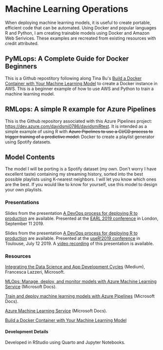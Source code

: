 <!--- [![Build Status](https://dev.azure.com/davidsmi0786/davidsmiRtest/_apis/build/status/revodavid.RMLops?branchName=master)](https://dev.azure.com/davidsmi0786/davidsmiRtest/_build/latest?definitionId=1&branchName=master)
--->
# Machine Learning Operations

When deploying machine learning models, it is useful to create portable, efficient code that can be automated. Using Docker and popular languages R and Python, I am creating trainable models using Docker and Amazon Web Serivices. These examples are recreated from existing resources with credit attributed.

## PyMLops: A Complete Guide for Docker Beginners

This is a Github repostitory following along Tina Bu's [Build a Docker Container with Your Machine Learning Model](https://towardsdatascience.com/build-a-docker-container-with-your-machine-learning-model-3cf906f5e07e) to create a Docker instance in AWS. This is a beginner example of how to use AWS and Python to train a machine learning model.

## RMLops: A simple R example for Azure Pipelines

This is the Github repository associated with this Azure Pipelines project: https://dev.azure.com/davidsmi0786/davidsmiRtest. It is intended as a simple example
of using R with ~~Azure Pipelines to use a CI/CD process to trigger training of a
predictive model.~~ Docker to create a playlist generator using Spotify datasets.

## Model Contents

The model I will be porting is a Spotify dataset (my own. Don't worry I have excellent taste) containing my streaming history, sorted into the best possible playlists using K-nearest neighbors. I will let you know which ones are the best. If you would like to know for yourself, use this model to design your own playlists.



### Presentations

Slides from the presentation [A DevOps process for deploying R to production](https://github.com/revodavid/RMLops/blob/master/earl2019slides.pdf) are available. Presented at the [EARL 2019 conference](http://www.earlconf.com/) in London, September 11 2019.

Slides from the presentation [A DevOps process for deploying R to production](https://github.com/revodavid/RMLops/blob/master/user2019slides.pdf) are available. Presented at the [useR!2019 conference](http://www.user2019.fr/) in Toulouse, July 12 2019. A [video recording](https://youtu.be/o6sIB0MJyOs) of this presentation is available.

### Resources

[Integrating the Data Science and App Development Cycles](https://aka.ms/AA5ib6c) (Medium), Francesca Lazzeri, Microsoft. 

[MLOps: Manage, deploy, and monitor models with Azure Machine Learning Service](https://aka.ms/mlopsdoc) (Microsoft Docs).  

[Train and deploy machine learning models with Azure Pipelines](https://aka.ms/azpipe) (Microsoft Docs). 

[Azure Machine Learning Service](https://aka.ms/amlsvc) (Microsoft Docs). 

[Build a Docker Container with Your Machine Learning Model](https://towardsdatascience.com/build-a-docker-container-with-your-machine-learning-model-3cf906f5e07e)

#### Development Details

Developed in RStudio using Quarto and Jupyter Notebooks.
